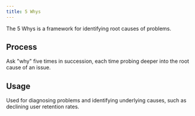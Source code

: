 ```yaml
---
title: 5 Whys
---
```


The 5 Whys is a framework for identifying root causes of problems.

## Process

Ask "why" five times in succession, each time probing deeper into the root cause of an issue.

## Usage

Used for diagnosing problems and identifying underlying causes, such as declining user retention rates.
